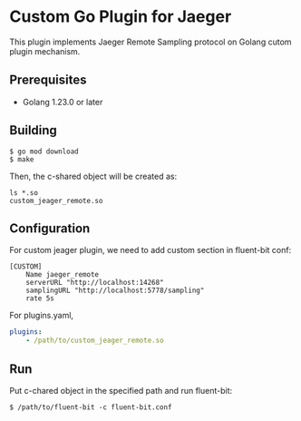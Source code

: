 # Custom Go Plugin for Jaeger

This plugin implements Jaeger Remote Sampling protocol on Golang cutom plugin mechanism.

## Prerequisites

* Golang 1.23.0 or later

## Building

```
$ go mod download
$ make
```

Then, the c-shared object will be created as:

```
ls *.so
custom_jeager_remote.so
```

## Configuration

For custom jeager plugin, we need to add custom section in fluent-bit conf:

```
[CUSTOM]
    Name jaeger_remote
    serverURL "http://localhost:14268"
    samplingURL "http://localhost:5778/sampling"
    rate 5s
```

For plugins.yaml,

```yaml
plugins:
    - /path/to/custom_jeager_remote.so
```

## Run

Put c-chared object in the specified path and run fluent-bit:

```
$ /path/to/fluent-bit -c fluent-bit.conf
```
